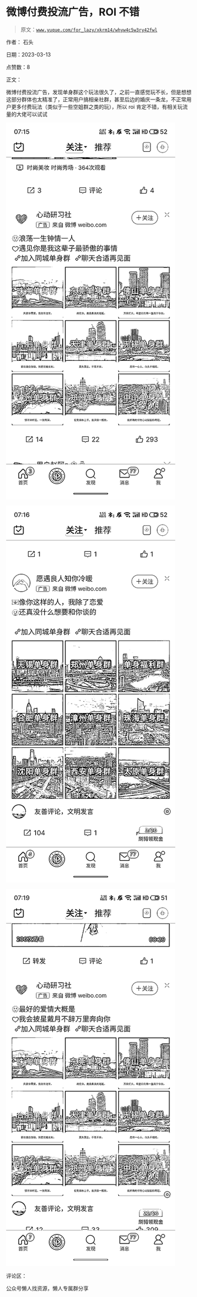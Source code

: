 # 微博付费投流广告，ROI 不错

> 原文：[`www.yuque.com/for_lazy/xkrm14/whyw4c5w3ry42fwl`](https://www.yuque.com/for_lazy/xkrm14/whyw4c5w3ry42fwl)



作者： 石头



日期：2023-03-13



点赞数：8



正文：



微博付费投流广告，发现单身群这个玩法很久了，之前一直感觉玩不长，但是想想这部分群体也太精准了，正常用户搞相亲社群，甚至后边的婚庆一条龙，不正常用户更多付费玩法（类似于一些空姐群之类的玩），所以 roi 肯定不错，有相关玩流量的大佬可以试试



![](img/5be1ec26236e156dede66d8e12ae1df7.png)  

![](img/d3ead23a78dff53260604e0f86c168d7.png)  

![](img/fb56a0ac7ee2eb9f2353df3e2c467a85.png)  

评论区：



公众号懒人找资源，懒人专属群分享

